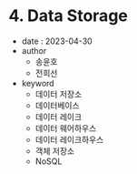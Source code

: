 # 4. Data Storage

- date : 2023-04-30
- author
  * 송윤호
  * 전희선
- keyword
  * 데이터 저장소
  * 데이터베이스
  * 데이터 레이크
  * 데이터 웨어하우스
  * 데이터 레이크하우스
  * 객체 저장소
  * NoSQL
